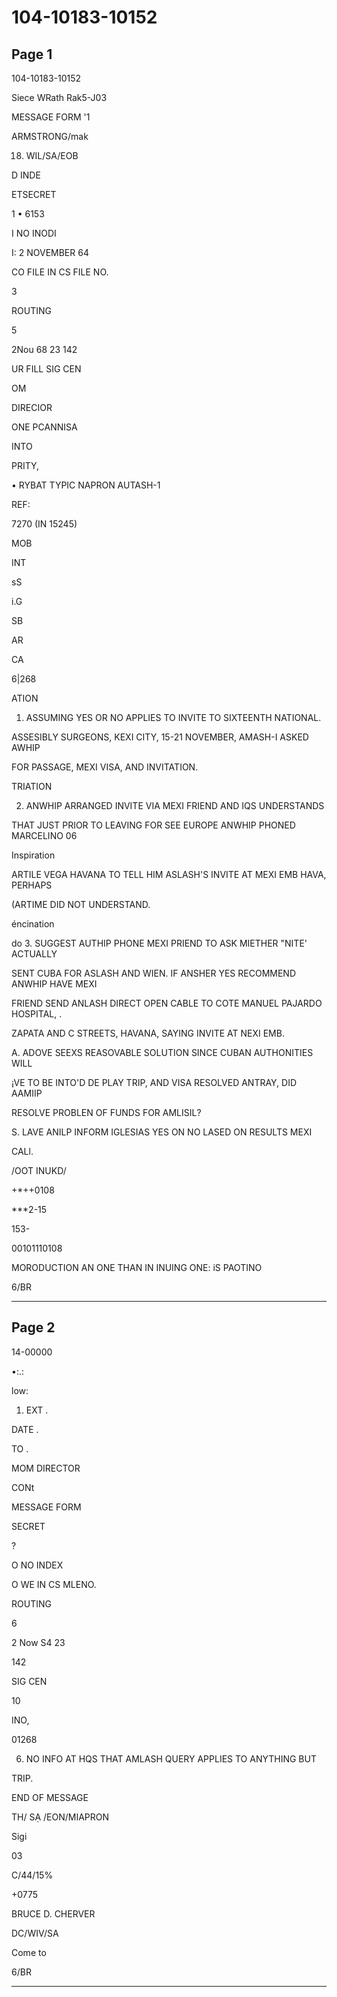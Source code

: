 # 104-10183-10152

## Page 1

104-10183-10152

Siece WRath Rak5-J03

MESSAGE FORM '1

ARMSTRONG/mak

18. WIL/SA/EOB

D INDE

ETSECRET

1 • 6153

I NO INODI

I: 2 NOVEMBER 64

CO FILE IN CS FILE NO.

3

ROUTING

5

2Nou 68 23 142

UR FILL SIG CEN

OM

DIRECIOR

ONE PCANNISA

INTO

PRITY,

• RYBAT TYPIC NAPRON AUTASH-1

REF:

7270 (IN 15245)

MOB

INT

sS

i.G

SB

AR

CA

6|268

ATION

1. ASSUMING YES OR NO APPLIES TO INVITE TO SIXTEENTH NATIONAL.

ASSESIBLY SURGEONS, KEXI CITY, 15-21 NOVEMBER, AMASH-I ASKED AWHIP

FOR PASSAGE, MEXI VISA, AND INVITATION.

TRIATION

2. ANWHIP ARRANGED INVITE VIA MEXI FRIEND AND IQS UNDERSTANDS

THAT JUST PRIOR TO LEAVING FOR SEE EUROPE ANWHIP PHONED MARCELINO 06

Inspiration

ARTILE VEGA HAVANA TO TELL HIM ASLASH'S INVITE AT MEXI EMB HAVA, PERHAPS

(ARTIME DID NOT UNDERSTAND.

éncination

do 3. SUGGEST AUTHIP PHONE MEXI PRIEND TO ASK MIETHER "NITE' ACTUALLY

SENT CUBA FOR ASLASH AND WIEN. IF ANSHER YES RECOMMEND ANWHIP HAVE MEXI

FRIEND SEND ANLASH DIRECT OPEN CABLE TO COTE MANUEL PAJARDO HOSPITAL, .

ZAPATA AND C STREETS, HAVANA, SAYING INVITE AT NEXI EMB.

A. ADOVE SEEXS REASOVABLE SOLUTION SINCE CUBAN AUTHONITIES WILL

¡VE TO BE INTO'D DE PLAY TRIP, AND VISA RESOLVED ANTRAY, DID AAMIIP

RESOLVE PROBLEN OF FUNDS FOR AMLISIL?

S. LAVE ANILP INFORM IGLESIAS YES ON NO LASED ON RESULTS MEXI

CALl.

/OOT INUKD/

+*++0108

***2-15

153-

00101110108

MORODUCTION AN ONE THAN IN INUING ONE: iS PAOTINO

6/BR

---

## Page 2

14-00000

•:.:

low:

1. EXT .

DATE .

TO .

MOM DIRECTOR

CONt

MESSAGE FORM

SECRET

?

O NO INDEX

O WE IN CS MLENO.

ROUTING

6

2 Now S4 23

142

SIG CEN

10

INO,

01268

6. NO INFO AT HQS THAT AMLASH QUERY APPLIES TO ANYTHING BUT

TRIP.

END OF MESSAGE

TH/ SẠ /EON/MIAPRON

Sigi

03

C/44/15%

+0775

BRUCE D. CHERVER

DC/WIV/SA

Come to

6/BR

---

